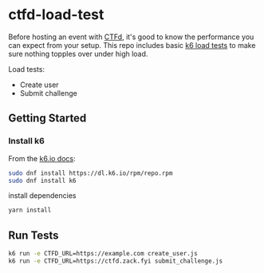 # ctfd-load-test

Before hosting an event with [CTFd](https://ctfd.io/), it's good to know the performance you can expect from your setup. This repo includes basic [k6 load tests](https://k6.io/docs/) to make sure nothing topples over under high load.

Load tests:

- Create user
- Submit challenge

## Getting Started

### Install k6

From the [k6.io docs](https://k6.io/docs/get-started/installation/):

```bash
sudo dnf install https://dl.k6.io/rpm/repo.rpm
sudo dnf install k6
```

install dependencies

```bash
yarn install
```

## Run Tests

```bash
k6 run -e CTFD_URL=https://example.com create_user.js
k6 run -e CTFD_URL=https://ctfd.zack.fyi submit_challenge.js
```
